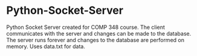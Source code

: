 # Python-Socket-Server
Python Socket Server created for COMP 348 course. The client communicates with the server and changes can be made to the database. 
The server runs forever and changes to the database are performed on memory. Uses data.txt for data. 
